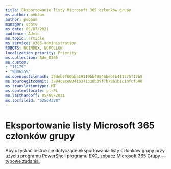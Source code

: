 ```yaml
---
title: Eksportowanie listy Microsoft 365 członków grupy
ms.author: pebaum
author: pebaum
manager: scotv
ms.date: 05/07/2021
audience: Admin
ms.topic: article
ms.service: o365-administration
ROBOTS: NOINDEX, NOFOLLOW
localization_priority: Priority
ms.collection: Adm_O365
ms.custom:
- "11179"
- "9006559"
ms.openlocfilehash: 28deb5f60bba19119bb49546bebfb4f1775f17b9
ms.sourcegitcommit: 3994cece80410371330b39f7b79b1b1c1bfcf648
ms.translationtype: MT
ms.contentlocale: pl-PL
ms.lasthandoff: 05/08/2021
ms.locfileid: "52564328"
---
```

# <a name="export-list-of-microsoft-365-group-members"></a>Eksportowanie listy Microsoft 365 członków grupy

Aby uzyskać instrukcje dotyczące eksportowania listy członków grupy przy użyciu programu PowerShell programu EXO, zobacz Microsoft 365 [Grupy — typowe zadania.](https://aka.ms/M365GroupExport)